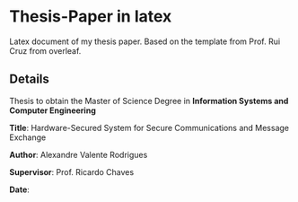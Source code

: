 # Thesis-Paper in latex

Latex document of my thesis paper.
Based on the template from Prof. Rui Cruz from overleaf.

## Details

Thesis to obtain the Master of Science Degree in __Information Systems and Computer Engineering__

__Title__: Hardware-Secured System for Secure Communications and Message Exchange

__Author__: Alexandre Valente Rodrigues

__Supervisor__: Prof. Ricardo Chaves

__Date__: 
